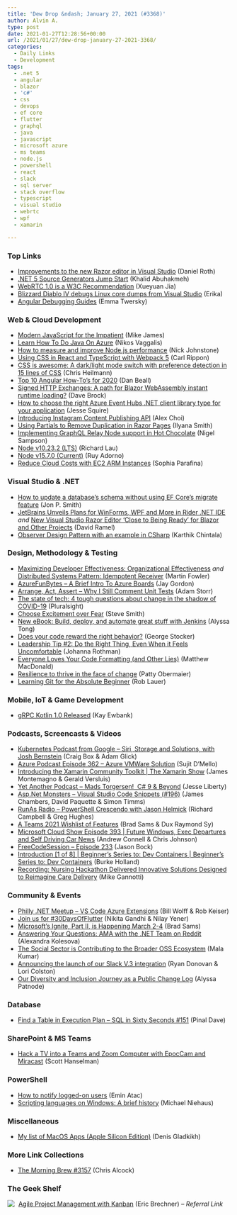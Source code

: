 ```yaml
---
title: 'Dew Drop &ndash; January 27, 2021 (#3368)'
author: Alvin A.
type: post
date: 2021-01-27T12:28:56+00:00
url: /2021/01/27/dew-drop-january-27-2021-3368/
categories:
  - Daily Links
  - Development
tags:
  - .net 5
  - angular
  - blazor
  - 'c#'
  - css
  - devops
  - ef core
  - flutter
  - graphql
  - java
  - javascript
  - microsoft azure
  - ms teams
  - node.js
  - powershell
  - react
  - slack
  - sql server
  - stack overflow
  - typescript
  - visual studio
  - webrtc
  - wpf
  - xamarin

---
```

### <a name="top"></a>Top Links

  * <a href="https://devblogs.microsoft.com/aspnet/improvements-to-the-new-razor-editor-in-visual-studio/?WT.mc_id=DOP-MVP-4025064" target="_blank" rel="noopener">Improvements to the new Razor editor in Visual Studio</a> (Daniel Roth)
  * <a href="https://khalidabuhakmeh.com/dotnet-5-source-generators-jump-start" target="_blank" rel="noopener">.NET 5 Source Generators Jump Start</a> (Khalid Abuhakmeh)
  * <a href="https://www.w3.org/blog/news/archives/8897" target="_blank" rel="noopener">WebRTC 1.0 is a W3C Recommendation</a> (Xueyuan Jia)
  * <a href="https://devblogs.microsoft.com/cppblog/blizzard-diablo-iv-debugs-linux-core-dumps-from-visual-studio/?WT.mc_id=DOP-MVP-4025064" target="_blank" rel="noopener">Blizzard Diablo IV debugs Linux core dumps from Visual Studio</a> (Erika)
  * <a href="https://blog.angular.io/angular-debugging-guides-dfe0ef915036?source=rss----447683c3d9a3---4" target="_blank" rel="noopener">Angular Debugging Guides</a> (Emma Twersky)



### <a name="web"></a>Web & Cloud Development

  * <a href="http://www.i-programmer.info/bookreviews/29-javascript/14310-modern-javascript-for-the-impatient.html" target="_blank" rel="noopener">Modern JavaScript for the Impatient</a> (Mike James)
  * <a href="http://www.i-programmer.info/news/80-java/14312-learn-how-to-do-java-on-azure.html" target="_blank" rel="noopener">Learn How To Do Java On Azure</a> (Nikos Vaggalis)
  * <a href="https://raygun.com/blog/improve-node-performance/" target="_blank" rel="noopener">How to measure and improve Node.js performance</a> (Nick Johnstone)
  * <a href="https://www.carlrippon.com/using-css-react-typescript-with-webpack5/" target="_blank" rel="noopener">Using CSS in React and TypeScript with Webpack 5</a> (Carl Rippon)
  * <a href="https://christianheilmann.com/2021/01/26/css-is-awesome-a-dark-light-mode-switch-with-preference-detection-in-15-lines-of-css/" target="_blank" rel="noopener">CSS is awesome: A dark/light mode switch with preference detection in 15 lines of CSS</a> (Chris Heilmann)
  * <a href="https://www.telerik.com/blogs/top-10-angular-how-to-2020" target="_blank" rel="noopener">Top 10 Angular How-To’s for 2020</a> (Dan Beall)
  * <a href="https://daveabrock.com/2021/01/26/signed-http-exchanges-cdn-cache" target="_blank" rel="noopener">Signed HTTP Exchanges: A path for Blazor WebAssembly instant runtime loading?</a> (Dave Brock)
  * <a href="https://devblogs.microsoft.com/azure-sdk/eventhubs-clients/?WT.mc_id=DOP-MVP-4025064" target="_blank" rel="noopener">How to choose the right Azure Event Hubs .NET client library type for your application</a> (Jesse Squire)
  * <a href="https://developers.facebook.com/blog/post/2021/01/26/introducing-instagram-content-publishing-api/" target="_blank" rel="noopener">Introducing Instagram Content Publishing API</a> (Alex Choi)
  * <a href="https://ilyana.dev/blog/2021-01-26-razor-pages-partials/" target="_blank" rel="noopener">Using Partials to Remove Duplication in Razor Pages</a> (Ilyana Smith)
  * <a href="http://compiledexperience.com/blog/posts/relay-node" target="_blank" rel="noopener">Implementing GraphQL Relay Node support in Hot Chocolate</a> (Nigel Sampson)
  * <a href="https://nodejs.org/en/blog/release/v10.23.2" target="_blank" rel="noopener">Node v10.23.2 (LTS)</a> (Richard Lau)
  * <a href="https://nodejs.org/en/blog/release/v15.7.0" target="_blank" rel="noopener">Node v15.7.0 (Current)</a> (Ruy Adorno)
  * <a href="https://www.pulumi.com/blog/reduce-cloud-costs-with-arm/" target="_blank" rel="noopener">Reduce Cloud Costs with EC2 ARM Instances</a> (Sophia Parafina)



### <a name="dotnet"></a>Visual Studio & .NET

  * <a href="https://www.thereformedprogrammer.net/how-to-update-a-databases-schema-without-using-ef-cores-migrate-feature/" target="_blank" rel="noopener">How to update a database’s schema without using EF Core’s migrate feature</a> (Jon P. Smith)
  * <a href="https://visualstudiomagazine.com/articles/2021/01/26/rider-plans.aspx" target="_blank" rel="noopener">JetBrains Unveils Plans for WinForms, WPF and More in Rider .NET IDE</a> _and_ <a href="https://visualstudiomagazine.com/articles/2021/01/26/razor-editor-updates.aspx" target="_blank" rel="noopener">New Visual Studio Razor Editor &#8216;Close to Being Ready&#8217; for Blazor and Other Projects</a> (David Ramel)
  * <a href="https://coderethinked.com/observer-design-pattern-with-an-example-in-csharp/" target="_blank" rel="noopener">Observer Design Pattern with an example in CSharp</a> (Karthik Chintala)



### <a name="design"></a>Design, Methodology & Testing

  * <a href="https://martinfowler.com/articles/developer-effectiveness.html#OrganizationalEffectiveness" target="_blank" rel="noopener">Maximizing Developer Effectiveness: Organizational Effectiveness</a> _and_ <a href="https://martinfowler.com/articles/patterns-of-distributed-systems/idempotent-receiver.html" target="_blank" rel="noopener">Distributed Systems Pattern: Idempotent Receiver</a> (Martin Fowler)
  * <a href="https://devblogs.microsoft.com/devops/azurefunbytes-a-brief-intro-to-azure-boards/?WT.mc_id=DOP-MVP-4025064" target="_blank" rel="noopener">AzureFunBytes – A Brief Intro To Azure Boards</a> (Jay Gordon)
  * <a href="https://adamstorr.azurewebsites.net/blog/arrange-act-assert-why-i-still-comment-unit-tests" target="_blank" rel="noopener">Arrange, Act, Assert &#8211; Why I Still Comment Unit Tests</a> (Adam Storr)
  * <a href="https://www.pluralsight.com/blog/software-development/state-of-tech-after-covid" target="_blank" rel="noopener">The state of tech: 4 tough questions about change in the shadow of COVID-19</a> (Pluralsight)
  * <a href="https://ardalis.com/choose-excitement-over-fear/" target="_blank" rel="noopener">Choose Excitement over Fear</a> (Steve Smith)
  * <a href="http://feedproxy.google.com/~r/ContinuousBlog/~3/VSACg3hqdLk/" target="_blank" rel="noopener">New eBook: Build, deploy, and automate great stuff with Jenkins</a> (Alyssa Tong)
  * <a href="https://georgestocker.com/2021/01/26/does-your-code-reward-the-right-behavior/" target="_blank" rel="noopener">Does your code reward the right behavior?</a> (George Stocker)
  * <a href="http://feedproxy.google.com/~r/ManagingProductDevelopment/~3/z0Y8tuz8DYI/" target="_blank" rel="noopener">Leadership Tip #2: Do the Right Thing, Even When it Feels Uncomfortable</a> (Johanna Rothman)
  * <a href="https://medium.com/young-coder/everyone-loves-your-code-formatting-and-other-lies-eb43e91957b9?source=rss----d3d5cbdde463---4" target="_blank" rel="noopener">Everyone Loves Your Code Formatting (and Other Lies)</a> (Matthew MacDonald)
  * <a href="https://cloudblogs.microsoft.com/industry-blog/microsoft-in-business/health/2021/01/26/resilience-to-thrive-in-the-face-of-change/?WT.mc_id=DOP-MVP-4025064" target="_blank" rel="noopener">Resilience to thrive in the face of change</a> (Patty Obermaier)
  * <a href="https://www.telerik.com/blogs/learning-git-absolute-beginner" target="_blank" rel="noopener">Learning Git for the Absolute Beginner</a> (Rob Lauer)



### <a name="mobile"></a>Mobile, IoT & Game Development

  * <a href="http://www.i-programmer.info/news/98-languages/14311-grpc-kotlin-10-released.html" target="_blank" rel="noopener">gRPC Kotlin 1.0 Released</a> (Kay Ewbank)



### <a name="podcasts"></a>Podcasts, Screencasts & Videos

  * <a href="https://kubernetespodcast.com/episode/135-siri-storage-and-solutions/" target="_blank" rel="noopener">Kubernetes Podcast from Google &#8211; Siri, Storage and Solutions, with Josh Bernstein</a> (Craig Box & Adam Glick)
  * <a href="http://azpodcast.azurewebsites.net/post/Episode-362-Azure-VMWare-Solution" target="_blank" rel="noopener">Azure Podcast Episode 362 &#8211; Azure VMWare Solution</a> (Sujit D&#8217;Mello)
  * <a href="https://channel9.msdn.com/Shows/XamarinShow/Introducing-the-Xamarin-Community-Toolkit?WT.mc_id=DOP-MVP-4025064" target="_blank" rel="noopener">Introducing the Xamarin Community Toolkit | The Xamarin Show</a> (James Montemagno & Gerald Versluis)
  * <a href="http://feedproxy.google.com/~r/JesseLiberty-SilverlightGeek/~3/P4Gcg4KVTyc/" target="_blank" rel="noopener">Yet Another Podcast &#8211; Mads Torgersen!&nbsp; C# 9 & Beyond</a> (Jesse Liberty)
  * <a href="http://www.youtube.com/watch?v=pDUDb0MBHnY" target="_blank" rel="noopener">Asp.Net Monsters &#8211; Visual Studio Code Snippets (#196)</a> (James Chambers, David Paquette & Simon Timms)
  * <a href="http://feedproxy.google.com/~r/RunaAsRadioWma/~3/TmZlqkdQG2g/default.aspx" target="_blank" rel="noopener">RunAs Radio &#8211; PowerShell Crescendo with Jason Helmick</a> (Richard Campbell & Greg Hughes)
  * <a href="https://petri.com/a-teams-2021-wishlist-of-features?utm_source=rss&utm_medium=rss&utm_campaign=a-teams-2021-wishlist-of-features" target="_blank" rel="noopener">A Teams 2021 Wishlist of Features</a> (Brad Sams & Dux Raymond Sy)
  * <a href="http://feeds.microsoftcloudshow.com/~r/microsoftcloudshowepisodes/~3/QTFavzIH5lg/" target="_blank" rel="noopener">Microsoft Cloud Show Episode 393 | Future Windows, Exec Departures and Self Driving Car News</a> (Andrew Connell & Chris Johnson)
  * <a href="http://www.youtube.com/watch?v=o-Cq3r6M2l0" target="_blank" rel="noopener">FreeCodeSession &#8211; Episode 233</a> (Jason Bock)
  * <a href="https://channel9.msdn.com/Series/Beginners-Series-to-Dev-Containers/Introduction-1-of-8--Beginners-Series-to-Dev-Containers?WT.mc_id=DOP-MVP-4025064" target="_blank" rel="noopener">Introduction [1 of 8] | Beginner&#8217;s Series to: Dev Containers | Beginner&#8217;s Series to: Dev Containers</a> (Burke Holland)
  * <a href="https://techcommunity.microsoft.com/t5/healthcare-and-life-sciences/recording-nursing-hackathon-delivered-innovative-solutions/ba-p/2098367?WT.mc_id=DOP-MVP-4025064" target="_blank" rel="noopener">Recording: Nursing Hackathon Delivered Innovative Solutions Designed to Reimagine Care Delivery</a> (Mike Gannotti)



### <a name="events"></a>Community & Events

  * <a href="https://www.meetup.com/Philly-NET/events/275984486/" target="_blank" rel="noopener">Philly .NET Meetup &#8211; VS Code Azure Extensions</a> (Bill Wolff & Rob Keiser)
  * <a href="http://feedproxy.google.com/~r/GDBcode/~3/IZ-mqw2HypM/join-us-for-30daysofflutter.html" target="_blank" rel="noopener">Join us for #30DaysOfFlutter</a> (Nikita Gandhi & Nilay Yener)
  * <a href="https://petri.com/microsofts-ignite-part-ii-is-happening-march-2-4?utm_source=rss&utm_medium=rss&utm_campaign=microsofts-ignite-part-ii-is-happening-march-2-4" target="_blank" rel="noopener">Microsoft’s Ignite, Part II, is Happening March 2-4</a> (Brad Sams)
  * <a href="https://blog.jetbrains.com/dotnet/2021/01/26/answering-your-questions-reddit/" target="_blank" rel="noopener">Answering Your Questions: AMA with the .NET Team on Reddit</a> (Alexandra Kolesova)
  * <a href="https://github.blog/2021-01-26-the-social-sector-is-contributing-to-the-broader-oss-ecosystem/" target="_blank" rel="noopener">The Social Sector is Contributing to the Broader OSS Ecosystem</a> (Mala Kumar)
  * <a href="https://stackoverflow.blog/2021/01/26/stack-overflow-for-teams-slack-integration-v3/" target="_blank" rel="noopener">Announcing the launch of our Slack V.3 integration</a> (Ryan Donovan & Lori Colston)
  * <a href="https://blog.couchbase.com/our-diversity-and-inclusion-journey-as-a-public-change-log/" target="_blank" rel="noopener">Our Diversity and Inclusion Journey as a Public Change Log</a> (Alyssa Patnode)



### <a name="sql"></a>Database

  * <a href="https://blog.sqlauthority.com/2021/01/27/find-a-table-in-execution-plan-sql-in-sixty-seconds-151/?utm_source=rss&utm_medium=rss&utm_campaign=find-a-table-in-execution-plan-sql-in-sixty-seconds-151" target="_blank" rel="noopener">Find a Table in Execution Plan – SQL in Sixty Seconds #151</a> (Pinal Dave)



### <a name="sp"></a>SharePoint & MS Teams

  * <a href="http://feeds.hanselman.com/~/642820198/0/scotthanselman~Hack-a-TV-into-a-Teams-and-Zoom-Computer-with-EpocCam-and-Miracast" target="_blank" rel="noopener">Hack a TV into a Teams and Zoom Computer with EpocCam and Miracast</a> (Scott Hanselman)



### <a name="ps"></a>PowerShell

  * <a href="https://p0w3rsh3ll.wordpress.com/2021/01/26/how-to-notify-logged-on-users/" target="_blank" rel="noopener">How to notify logged-on users</a> (Emin Atac)
  * <a href="https://oofhours.com/2021/01/27/scripting-languages-on-windows-a-brief-history/" target="_blank" rel="noopener">Scripting languages on Windows: A brief history</a> (Michael Niehaus)



### <a name="misc"></a>Miscellaneous

  * <a href="https://www.outcoldman.com/en/archive/2021/01/26/my-setup-of-macos-apple-silicon-edition/" target="_blank" rel="noopener">My list of MacOS Apps (Apple Silicon Edition)</a> (Denis Gladkikh)



### <a name="links"></a>More Link Collections

  * <a href="http://feedproxy.google.com/~r/ReflectivePerspective/~3/3K2ZDb0ExxY/" target="_blank" rel="noopener">The Morning Brew #3157</a> (Chris Alcock)



### <a name="shelf"></a>The Geek Shelf

<a href="https://www.amazon.com/dp/0735698953/?tag=amavin-20" target="_blank" rel="noopener"><img decoding="async" align="left" style="margin: 0px 5px 0px 0px; border: 0px currentcolor; border-image: none; float: left; display: inline; background-image: none;" src="https://m.media-amazon.com/images/I/41vp4eMgr7L._SS135_.jpg" border="0" /></a>&nbsp;<a href="https://www.amazon.com/dp/0735698953/?tag=amavin-20" target="_blank" rel="noopener">Agile Project Management with Kanban</a> (Eric Brechner) _– Referral Link_